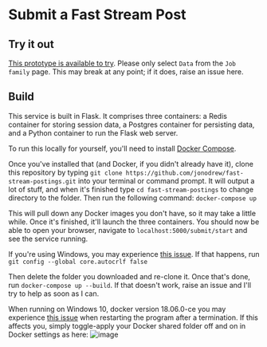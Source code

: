 # Submit a Fast Stream Post

## Try it out
[This prototype is available to try](https://fast-stream-postings.herokuapp.com/). Please only select `Data` from the `Job family` page. This may break at any point; if it does, raise an issue here.

## Build
This service is built in Flask. It comprises three containers: a Redis container for storing session data, a Postgres
container for persisting data, and a Python container to run the Flask web server.

To run this locally for yourself, you'll need to install [Docker Compose](https://docs.docker.com/compose/install/).

Once you've installed that (and Docker, if you didn't already have it), clone this repository by typing `git clone https://github.com/jonodrew/fast-stream-postings.git` into your terminal or command prompt. It will output a lot of stuff, and when it's finished type `cd fast-stream-postings` to change directory to the folder. Then run the following command:
`docker-compose up`

This will pull down any Docker images you don't have, so it may take a little while. Once it's finished, it'll launch
the three containers. You should now be able to open your browser, navigate to `localhost:5000/submit/start` and see the
service running.  

If you're using Windows, you may experience [this issue](https://github.com/jonodrew/fast-stream-postings/issues/18). If that happens, run `git config --global core.autocrlf false`

Then delete the folder you downloaded and re-clone it. Once that's done, run `docker-compose up --build`. If that doesn't work, raise an issue and I'll try to help as soon as I can.

When running on Windows 10, docker version 18.06.0-ce  you may experience [this issue](https://github.com/jonodrew/fast-stream-postings/issues/20) when restarting the program after a termination. If this affects you, simply toggle-apply your Docker shared folder off and on in Docker settings as here: ![image](https://user-images.githubusercontent.com/28785439/43518728-dd689ed0-9584-11e8-87ea-824843e446e4.png)
